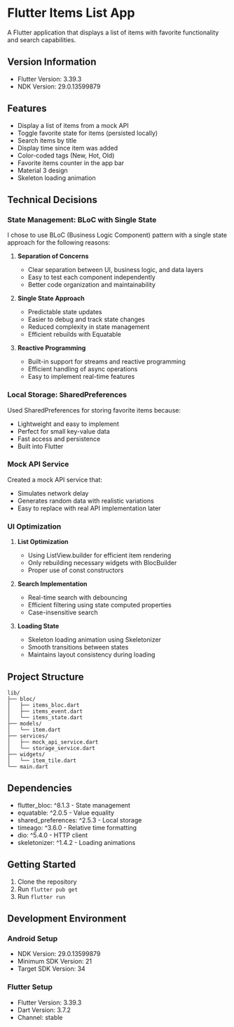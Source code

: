# Flutter Items List App

A Flutter application that displays a list of items with favorite functionality and search capabilities.

## Version Information

- Flutter Version: 3.39.3
- NDK Version: 29.0.13599879

## Features

- Display a list of items from a mock API
- Toggle favorite state for items (persisted locally)
- Search items by title
- Display time since item was added
- Color-coded tags (New, Hot, Old)
- Favorite items counter in the app bar
- Material 3 design
- Skeleton loading animation

## Technical Decisions

### State Management: BLoC with Single State

I chose to use BLoC (Business Logic Component) pattern with a single state approach for the following reasons:

1. **Separation of Concerns**
   - Clear separation between UI, business logic, and data layers
   - Easy to test each component independently
   - Better code organization and maintainability

2. **Single State Approach**
   - Predictable state updates
   - Easier to debug and track state changes
   - Reduced complexity in state management
   - Efficient rebuilds with Equatable

3. **Reactive Programming**
   - Built-in support for streams and reactive programming
   - Efficient handling of async operations
   - Easy to implement real-time features

### Local Storage: SharedPreferences

Used SharedPreferences for storing favorite items because:
- Lightweight and easy to implement
- Perfect for small key-value data
- Fast access and persistence
- Built into Flutter

### Mock API Service

Created a mock API service that:
- Simulates network delay
- Generates random data with realistic variations
- Easy to replace with real API implementation later

### UI Optimization

1. **List Optimization**
   - Using ListView.builder for efficient item rendering
   - Only rebuilding necessary widgets with BlocBuilder
   - Proper use of const constructors

2. **Search Implementation**
   - Real-time search with debouncing
   - Efficient filtering using state computed properties
   - Case-insensitive search

3. **Loading State**
   - Skeleton loading animation using Skeletonizer
   - Smooth transitions between states
   - Maintains layout consistency during loading

## Project Structure

```
lib/
├── bloc/
│   ├── items_bloc.dart
│   ├── items_event.dart
│   └── items_state.dart
├── models/
│   └── item.dart
├── services/
│   ├── mock_api_service.dart
│   └── storage_service.dart
├── widgets/
│   └── item_tile.dart
└── main.dart
```

## Dependencies

- flutter_bloc: ^8.1.3 - State management
- equatable: ^2.0.5 - Value equality
- shared_preferences: ^2.5.3 - Local storage
- timeago: ^3.6.0 - Relative time formatting
- dio: ^5.4.0 - HTTP client
- skeletonizer: ^1.4.2 - Loading animations

## Getting Started

1. Clone the repository
2. Run `flutter pub get`
3. Run `flutter run`

## Development Environment

### Android Setup
- NDK Version: 29.0.13599879
- Minimum SDK Version: 21
- Target SDK Version: 34

### Flutter Setup
- Flutter Version: 3.39.3
- Dart Version: 3.7.2
- Channel: stable